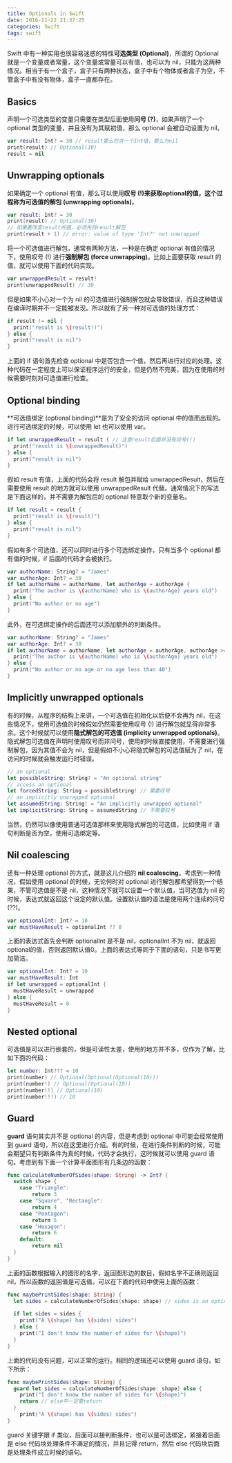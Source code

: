 ```yaml
---
title: Optionals in Swift
date: 2016-11-22 21:37:25
categories: Swift
tags: swift
---
```


Swift 中有一种实用也很容易迷惑的特性**可选类型 (Optional)**，所谓的 Optional 就是一个变量或者常量，这个变量或常量可以有值，也可以为 nil，只能为这两种情况。相当于有一个盒子，盒子只有两种状态，盒子中有个物体或者盒子为空，不管盒子中有没有物体，盒子一直都存在。

## Basics

声明一个可选类型的变量只需要在类型后面使用**问号 (?)**，如果声明了一个 optional 类型的变量，并且没有为其赋初值，那么 optional 会被自动设置为 nil。

```swift
var result: Int? = 30 // result要么包含一个Int值，要么为nil
print(result) // Optional(30)
result = nil
```

<!---more--->

## Unwrapping optionals

如果确定一个 optional 有值，那么可以使用**叹号 (!)**来获取optional的值，这个过程称为**可选值的解包 (unwrapping optionals)**。

```swift
var result: Int? = 30
print(result) // Optional(30)
// 如果要改变result的值，必须先将result解包
print(result + 1) // error: value of type 'Int?' not unwrapped
```

将一个可选值进行解包，通常有两种方法，一种是在确定 optional 有值的情况下，使用叹号 (!) 进行**强制解包 (force unwrapping)**。比如上面要获取 result 的值，就可以使用下面的代码实现。	

```swift
var unwrappedResult = result! 
print(unwrappedResult) // 30
```

但是如果不小心对一个为 nil 的可选值进行强制解包就会导致错误，而且这种错误在编译时期并不一定能被发现。所以就有了另一种对可选值的处理方式：

```swift
if result != nil {
  print("result is \(result!)")
} else {
  print("result is nil")
}
```

上面的 if 语句首先检查 optional 中是否包含一个值，然后再进行对应的处理。这种代码在一定程度上可以保证程序运行的安全，但是仍然不完美，因为在使用的时候需要时刻对可选值进行检查。

## Optional binding

**可选值绑定 (optional binding)**是为了安全的访问 optional 中的值而出现的。进行可选绑定的时候，可以使用 let 也可以使用 var。

```swift
if let unwrappedResult = result { // 注意result后面并没有叹号(!)
  print("result is \(unwrappedResult)")
} else {
  print("result is nil")
}
```

假如 result 有值，上面的代码会将 result 解包并赋给 unwrappedResult，然后在需要使用 result 的地方就可以使用 unwrappedResult 代替。通常情况下的写法是下面这样的，并不需要为解包后的 optional 特意取个新的变量名。

```swift
if let result = result {
  print("result is \(result)")
} else {
  print("result is nil")
}
```

假如有多个可选值，还可以同时进行多个可选绑定操作，只有当多个 optional 都有值的时候，if 后面的代码才会被执行。

```swift
var authorName: String? = "James"
var authorAge: Int? = 30
if let authorName = authorName, let authorAge = authorAge {
  print("The author is \(authorName) who is \(authorAge) years old")
} else {
  print("No author or no age")
}
```

 此外，在可选绑定操作的后面还可以添加额外的判断条件。

```swift
var authorName: String? = "James"
var authorAge: Int? = 30
if let authorName = authorName, let authorAge = authorAge, authorAge >= 40 {
  print("The author is \(authorName) who is \(authorAge) years old")
} else {
  print("No author or no age or no age less than 40")
}
```

## Implicitly unwrapped optionals

有的时候，从程序的结构上来讲，一个可选值在初始化以后便不会再为 nil，在这些情况下，使用可选值的时候假如仍然需要使用叹号 (!) 进行解包就显得非常多余。这个时候就可以使用**隐式解包的可选值 (implicity unwrapped optionals)**。隐式解包可选值在声明时使用叹号而非问号，使用的时候直接使用，不需要进行强制解包，因为其值不会为 nil，但是假如不小心将隐式解包的可选值赋为了 nil，在访问的时候就会触发运行时错误。

```swift
// an optional
let possibleString: String? = "An optional string"
// access an optional
let forcedString: String = possibleString! // 需要叹号
// an implicitly unwrapped optional
let assumedString: String! = "An implicitly unwrapped optional"
let implicitString: String = assumedString // 不需要叹号
```

当然，仍然可以像使用普通可选值那样来使用隐式解包的可选值，比如使用 if 语句判断是否为空，使用可选绑定等。

## Nil coalescing

还有一种处理 optional 的方式，就是这儿介绍的 **nil coalescing**。考虑到一种情况，假如使用 optional 的时候，无论何时对 optional 进行解包都希望得到一个结果，不管可选值是不是 nil，这种情况下就可以设置一个默认值，当可选值为 nil 的时候，表达式就返回这个设定的默认值。设置默认值的语法是使用两个连续的问号 (??)。

```swift
var optionalInt: Int? = 10
var mustHaveResult = optionalInt ?? 0 
```

上面的表达式首先会判断 optionalInt 是不是 nil，optionalInt 不为 nil，就返回 optional的值，否则返回默认值0。上面的表达式等同于下面的语句，只是书写更加简洁。

```swift
var optionalInt: Int? = 10
var mustHaveResult: Int
if let unwrapped = optionalInt {
  mustHaveResult = unwrapped
} else {
  mustHaveResult = 0
}
```

## Nested optional

可选值是可以进行嵌套的，但是可读性太差，使用的地方并不多，仅作为了解，比如下面的代码：

```swift
let number: Int??? = 10
print(number) // Optional(Optional(Optional(10)))
print(number!) // Optional(Optional(10))
print(number!!) // Optional(10)
print(number!!!) // 10
```

## Guard

**guard** 语句其实并不是 optional 的内容，但是考虑到 optional 中可能会经常使用到 guard 语句，所以在这里进行介绍。有的时候，在进行条件判断的时候，可能会期望只有判断条件为真的时候，代码才会执行，这时候就可以使用 guard 语句。考虑到有下面一个计算平面图形有几条边的函数：

```swift
func calculateNumberOfSides(shape: String) -> Int? {
  switch shape {
    case "Triangle":
    	return 3
    case "Square", "Rectangle":
    	return 4
    case "Pentagon":
    	return 5
    case "Hexagon":
    	return 6
    default:
    	return nil
  }
}
```

上面的函数根据输入的图形的名字，返回图形边的数目，假如名字不正确则返回 nil，所以函数的返回值是可选值。可以在下面的代码中使用上面的函数：

```swift
func maybePrintSides(shape: String) {
  let sides = calculateNumberOfSides(shape: shape) // sides is an optional
  
  if let sides = sides {
    print("A \(shape) has \(sides) sides")
  } else {
    print("I don't know the number of sides for \(shape)")
  }
}
```

上面的代码没有问题，可以正常的运行。相同的逻辑还可以使用 guard 语句，如下所示：

```swift
func maybePrintSides(shape: String) {
  guard let sides = calculateNumberOfSides(shape: shape) else {
	print("I don't know the number of sides for \(shape)")
	return // else中一定要return
  }
	print("A \(shape) has \(sides) sides")
}
```

guard 关键字跟 if 类似，后面可以接判断条件，也可以是可选绑定，紧接着后面是 else 代码块处理条件不满足的情况，并且记得 return，然后 else 代码块后面是处理条件成立时候的语句。